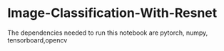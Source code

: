 # Image-Classification-With-Resnet
The dependencies needed to run this notebook are pytorch, numpy, tensorboard,opencv
